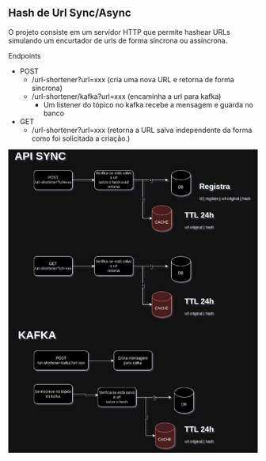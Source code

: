## Hash de Url Sync/Async

<p> O projeto consiste em um servidor HTTP que permite hashear URLs simulando um encurtador de urls de forma síncrona ou
assíncrona.</p>

Endpoints

* POST
    * /url-shortener?url=xxx (cria uma nova URL e retorna de forma síncrona)
  * /url-shortener/kafka?url=xxx (encaminha a url para kafka)
      * Um listener do tópico no kafka recebe a mensagem e guarda no banco
* GET
    * /url-shortener?url=xxx (retorna a URL salva independente da forma como foi solicitada a criação.)

![encurtadorUrl.drawio.png](encurtadorUrl.drawio.png)